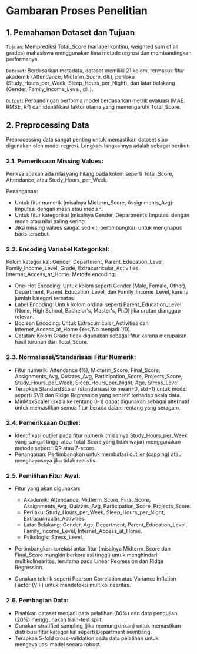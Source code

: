 # Gambaran Proses Penelitian

## 1. Pemahaman Dataset dan Tujuan

`Tujuan`: Memprediksi Total_Score (variabel kontinu, weighted sum of all grades) mahasiswa menggunakan lima metode regresi dan membandingkan performanya.

`Dataset`: Berdasarkan metadata, dataset memiliki 21 kolom, termasuk fitur akademik (Attendance, Midterm_Score, dll.), perilaku (Study_Hours_per_Week, Sleep_Hours_per_Night), dan latar belakang (Gender, Family_Income_Level, dll.).

`Output`: Perbandingan performa model berdasarkan metrik evaluasi (MAE, RMSE, R²) dan identifikasi faktor utama yang memengaruhi Total_Score.

## 2. Preprocessing Data

Preprocessing data sangat penting untuk memastikan dataset siap digunakan oleh model regresi. Langkah-langkahnya adalah sebagai berikut:

### 2.1. Pemeriksaan Missing Values:

Periksa apakah ada nilai yang hilang pada kolom seperti Total_Score, Attendance, atau Study_Hours_per_Week.

Penanganan:

- Untuk fitur numerik (misalnya Midterm_Score, Assignments_Avg): Imputasi dengan mean atau median.
- Untuk fitur kategorikal (misalnya Gender, Department): Imputasi dengan mode atau nilai paling sering.
- Jika missing values sangat sedikit, pertimbangkan untuk menghapus baris tersebut.

### 2.2. Encoding Variabel Kategorikal:

Kolom kategorikal: Gender, Department, Parent_Education_Level, Family_Income_Level, Grade, Extracurricular_Activities, Internet_Access_at_Home.
Metode encoding:

- One-Hot Encoding: Untuk kolom seperti Gender (Male, Female, Other), Department, Parent_Education_Level, dan Family_Income_Level, karena jumlah kategori terbatas.
- Label Encoding: Untuk kolom ordinal seperti Parent_Education_Level (None, High School, Bachelor's, Master's, PhD) jika urutan dianggap relevan.
- Boolean Encoding: Untuk Extracurricular_Activities dan Internet_Access_at_Home (Yes/No menjadi 1/0).
- Catatan: Kolom Grade tidak digunakan sebagai fitur karena merupakan hasil turunan dari Total_Score.

### 2.3. Normalisasi/Standarisasi Fitur Numerik:

- Fitur numerik: Attendance (%), Midterm_Score, Final_Score, Assignments_Avg, Quizzes_Avg, Participation_Score, Projects_Score, Study_Hours_per_Week, Sleep_Hours_per_Night, Age, Stress_Level.
- Terapkan StandardScaler (standarisasi ke mean=0, std=1) untuk model seperti SVR dan Ridge Regression yang sensitif terhadap skala data.
- MinMaxScaler (skala ke rentang 0-1) dapat digunakan sebagai alternatif untuk memastikan semua fitur berada dalam rentang yang seragam.

### 2.4. Pemeriksaan Outlier:

- Identifikasi outlier pada fitur numerik (misalnya Study_Hours_per_Week yang sangat tinggi atau Total_Score yang tidak wajar) menggunakan metode seperti IQR atau Z-score.
- Penanganan: Pertimbangkan untuk membatasi outlier (capping) atau menghapusnya jika tidak realistis.

### 2.5. Pemilihan Fitur Awal:

- Fitur yang akan digunakan:

  - Akademik: Attendance, Midterm_Score, Final_Score, Assignments_Avg, Quizzes_Avg, Participation_Score, Projects_Score.
  - Perilaku: Study_Hours_per_Week, Sleep_Hours_per_Night, Extracurricular_Activities.
  - Latar Belakang: Gender, Age, Department, Parent_Education_Level, Family_Income_Level, Internet_Access_at_Home.
  - Psikologis: Stress_Level.

- Pertimbangkan korelasi antar fitur (misalnya Midterm_Score dan Final_Score mungkin berkorelasi tinggi) untuk menghindari multikolinearitas, terutama pada Linear Regression dan Ridge Regression.
- Gunakan teknik seperti Pearson Correlation atau Variance Inflation Factor (VIF) untuk mendeteksi multikolinearitas.

### 2.6. Pembagian Data:

- Pisahkan dataset menjadi data pelatihan (80%) dan data pengujian (20%) menggunakan train-test split.
- Gunakan stratified sampling (jika memungkinkan) untuk memastikan distribusi fitur kategorikal seperti Department seimbang.
- Terapkan 5-fold cross-validation pada data pelatihan untuk mengevaluasi model secara robust.
